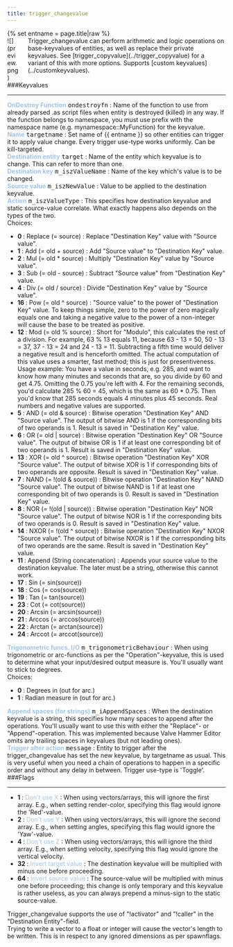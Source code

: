 ```yaml
---
title: trigger_changevalue
---
```

<div>{% set entname = page.title|raw %}</div>
<div class="container previewimg">
<div class="columns">
<div class="imagepadding column col-auto" markdown="1">![](preview.png)</div>
<div class="column entityentry" markdown="1">Trigger_changevalue can perform arithmetic and logic operations on base-keyvalues of entities, as well as replace their private keyvalues. See [trigger_copyvalue](../trigger_copyvalue) for a variant of this with more options. Supports [custom keyvalues](../customkeyvalues).</div>
</div>
</div>
###Keyvalues
<hr>
<div class="entityentry" markdown="1">
<span style="color:#9fc5e8;"><b>OnDestroy Function</b></span> <kbd  class="tooltip" data-tooltip="string">ondestroyfn</kbd> :
Name of the function to use from already parsed .as script files when entity is destroyed (killed) in any way. If the function belongs to namespace, you must use prefix with the namespace name (e.g. mynamespace::MyFunction) for the keyvalue.
</div>
<div class="entityentry" markdown="1">
<span style="color:#9fc5e8;"><b>Name</b></span> <kbd  class="tooltip" data-tooltip="target_source">targetname</kbd> :
Set name of {{ entname }} so other entities can trigger it to apply value change. Every trigger use-type works uniformly. Can be kill-targeted.
</div>
<div class="entityentry" markdown="1">
<span style="color:#9fc5e8;"><b>Destination entity</b></span> <kbd  class="tooltip" data-tooltip="target_destination">target</kbd> :
Name of the entity which keyvalue is to change. This can refer to more than one.
</div>
<div class="entityentry" markdown="1">
<span style="color:#9fc5e8;"><b>Destination key</b></span> <kbd  class="tooltip" data-tooltip="string">m_iszValueName</kbd> :
Name of the key which's value is to be changed.
</div>
<div class="entityentry" markdown="1">
<span style="color:#9fc5e8;"><b>Source value</b></span> <kbd  class="tooltip" data-tooltip="string">m_iszNewValue</kbd> :
Value to be applied to the destination keyvalue.
</div>
<div class="entityentry" markdown="1">
<span style="color:#9fc5e8;"><b>Action</b></span> <kbd  class="tooltip" data-tooltip="choices">m_iszValueType</kbd> :
This specifies how destination keyvalue and static source-value correlate. What exactly happens also depends on the types of the two.
<div class="accordion">
<input type="checkbox" id="accordion-1" name="accordion-checkbox" hidden>
<label class="accordion-header" for="accordion-1">
<i class="icon icon-arrow-right mr-1"></i>
Choices:
</label>
<div class="accordion-body">
<ul>
<li><b>0 </b> : Replace (= source) : Replace "Destination Key" value with "Source value".</li>
<li><b>1 </b> : Add (= old + source) : Add "Source value" to "Destination Key" value.</li>
<li><b>2 </b> : Mul (= old * source) : Multiply "Destination Key" value by "Source value".</li>
<li><b>3 </b> : Sub (= old - source) : Subtract "Source value" from "Destination Key" value.</li>
<li><b>4 </b> : Div (= old / source) : Divide "Destination Key" value by "Source value".</li>
<li><b>16 </b> : Pow (= old ^ source) : "Source value" to the power of "Destination Key" value. To keep things simple, zero to the power of zero magically equals one and taking a negative value to the power of a non-integer will cause the base to be treated as positive.</li>
<li><b>12 </b> : Mod (= old % source) : Short for "Modulo", this calculates the rest of a division. For example, 63 % 13 equals 11, because 63 - 13 = 50, 50 - 13 = 37, 37 - 13 = 24 and 24 - 13 = 11. Subtracting a fifth time would deliver a negative result and is henceforth omitted. The actual computation of this value uses a smarter, fast method; this is just for presentiveness. Usage example: You have a value in seconds, e.g. 285, and want to know how many minutes and seconds that are, so you divide by 60 and get 4.75. Omitting the 0.75 you're left with 4. For the remaining seconds, you'd calculate 285 % 60 = 45, which is the same as 60 * 0.75. Then you'd know that 285 seconds equals 4 minutes plus 45 seconds. Real numbers and negative values are supported.</li>
<li><b>5 </b> : AND (= old & source) : Bitwise operation "Destination Key" AND "Source value". The output of bitwise AND is 1 if the corresponding bits of two operands is 1. Result is saved in "Destination Key" value.</li>
<li><b>6 </b> : OR (= old | source) : Bitwise operation "Destination Key" OR "Source value". The output of bitwise OR is 1 if at least one corresponding bit of two operands is 1. Result is saved in "Destination Key" value.</li>
<li><b>13 </b> : XOR (= old ^ source) : Bitwise operation "Destination Key" XOR "Source value". The output of bitwise XOR is 1 if corresponding bits of two operands are opposite. Result is saved in "Destination Key" value.</li>
<li><b>7 </b> : NAND (= !(old & source)) : Bitwise operation "Destination Key" NAND "Source value". The output of bitwise NAND is 1 if at least one corresponding bit of two operands is 0. Result is saved in "Destination Key" value.</li>
<li><b>8 </b> : NOR (= !(old | source)) : Bitwise operation "Destination Key" NOR "Source value". The output of bitwise NOR is 1 if the corresponding bits of two operands is 0. Result is saved in "Destination Key" value.</li>
<li><b>14 </b> : NXOR (= !(old ^ source)) : Bitwise operation "Destination Key" NXOR "Source value". The output of bitwise NXOR is 1 if the corresponding bits of two operands are the same. Result is saved in "Destination Key" value.</li>
<li><b>11 </b> : Append (String concatenation) : Appends your source value to the destination keyvalue. The later must be a string, otherwise this cannot work.</li>
<li><b>17 </b> : Sin (= sin(source))</li>
<li><b>18 </b> : Cos (= cos(source))</li>
<li><b>19 </b> : Tan (= tan(source))</li>
<li><b>23 </b> : Cot (= cot(source))</li>
<li><b>20 </b> : Arcsin (= arcsin(source))</li>
<li><b>21 </b> : Arccos (= arccos(source))</li>
<li><b>22 </b> : Arctan (= arctan(source))</li>
<li><b>24 </b> : Arccot (= arccot(source))</li>
</ul>
</div>
</div>
</div>
<div class="entityentry" markdown="1">
<span style="color:#9fc5e8;"><b>Trigonometric funcs. I/O</b></span> <kbd  class="tooltip" data-tooltip="choices">m_trigonometricBehaviour</kbd> :
When using trigonometric or arc-functions as per the "Operation"-keyvalue, this is used to determine what your input/desired output measure is. You'll usually want to stick to degrees.
<div class="accordion">
<input type="checkbox" id="accordion-2" name="accordion-checkbox" hidden>
<label class="accordion-header" for="accordion-2">
<i class="icon icon-arrow-right mr-1"></i>
Choices:
</label>
<div class="accordion-body">
<ul>
<li><b>0 </b> : Degrees in (out for arc.)</li>
<li><b>1 </b> : Radian measure in (out for arc.)</li>
</ul>
</div>
</div>
</div>
<div class="entityentry" markdown="1">
<span style="color:#9fc5e8;"><b>Append spaces (for strings)</b></span> <kbd  class="tooltip" data-tooltip="integer">m_iAppendSpaces</kbd> :
When the destination keyvalue is a string, this specifies how many spaces to append after the operations. You'll usually want to use this with either the "Replace"- or "Append"-operation. This was implemented because Valve Hammer Editor omits any trailing spaces in keyvalues (but not leading ones).
</div>
<div class="entityentry" markdown="1">
<span style="color:#9fc5e8;"><b>Trigger after action</b></span> <kbd  class="tooltip" data-tooltip="target_destination">message</kbd> :
Entity to trigger after the trigger_changevalue has set the new keyvalue, by targetname as usual. This is very useful when you need a chain of operations to happen in a specific order and without any delay in between. Trigger use-type is 'Toggle'.
</div>
###Flags
<hr>
<div class="entityflags">
<ul>
<li class="imagepadding" markdown="1"><b>1 </b> : <span style="color:#9fc5e8;">Don't use X</span> : When using vectors/arrays, this will ignore the first array. E.g., when setting render-color, specifying this flag would ignore the 'Red'-value.</li>
<li class="imagepadding" markdown="1"><b>2 </b> : <span style="color:#9fc5e8;">Don't use Y</span> : When using vectors/arrays, this will ignore the second array. E.g., when setting angles, specifying this flag would ignore the 'Yaw'-value.</li>
<li class="imagepadding" markdown="1"><b>4 </b> : <span style="color:#9fc5e8;">Don't use Z</span> : When using vectors/arrays, this will ignore the third array. E.g., when setting velocity, specifying this flag would ignore the vertical velocity.</li>
<li class="imagepadding" markdown="1"><b>32 </b> : <span style="color:#9fc5e8;">Invert target value</span> : The destination keyvalue will be multiplied with minus one before proceeding.</li>
<li class="imagepadding" markdown="1"><b>64 </b> : <span style="color:#9fc5e8;">Invert source value</span> : The source-value will be multiplied with minus one before proceeding; this change is only temporary and this keyvalue is rather useless, as you can always prepend a minus-sign to the static source-value.</li>
</ul>
</div>
<div class="notices blue">Trigger_changevalue supports the use of "!activator" and "!caller" in the "Destination Entity"-field.</div>
<div class="notices blue">Trying to write a vector to a float or integer will cause the vector's length to be written. This is in respect to any ignored dimensions as per spawnflags.</div>
